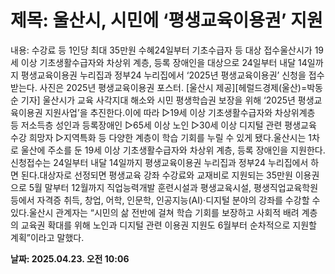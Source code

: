 # **제목: 울산시, 시민에 ‘평생교육이용권’ 지원**

  내용: 수강료 등 1인당 최대 35만원 수혜24일부터 기초수급자 등 대상 접수울산시가 19세 이상 기초생활수급자와 차상위 계층, 등록 장애인을 대상으로 24일부터 내달 14일까지 평생교육이용권 누리집과 정부24 누리집에서 ‘2025년 평생교육이용권’ 신청을 접수 받는다. 사진은 2025년 평생교육이용권 포스터. [울산시 제공][헤럴드경제(울산)=박동순 기자] 울산시가 교육 사각지대 해소와 시민 평생학습권 보장을 위해 ‘2025년 평생교육이용권 지원사업’을 추진한다.이에 따라 ▷19세 이상 기초생활수급자와 차상위계층 등 저소득층 성인과 등록장애인 ▷65세 이상 노인 ▷30세 이상 디지털 관련 평생교육 수강 희망자 ▷지역특화 등 다양한 계층이 학습 기회를 누릴 수 있게 됐다.울산시는 1차로 울산에 주소를 둔 19세 이상 기초생활수급자와 차상위 계층, 등록 장애인을 지원한다.신청접수는 24일부터 내달 14일까지 평생교육이용권 누리집과 정부24 누리집에서 하면 된다.대상자로 선정되면 평생교육 강좌 수강료와 교재비로 지원되는 35만원 이용권으로 5월 말부터 12월까지 직업능력개발 훈련시설과 평생교육시설, 평생직업교육학원 등에서 자격증 취득, 창업, 어학, 인문학, 인공지능(AI)·디지털 분야의 강좌를 수강할 수 있다.울산시 관계자는 “시민의 삶 전반에 걸쳐 학습 기회를 보장하고 사회적 배려 계층의 교육권 확대를 위해 노인과 디지털 관련 이용권 지원도 6월부터 순차적으로 지원할 계획”이라고 말했다.

  **날짜: 2025.04.23. 오전 10:06**